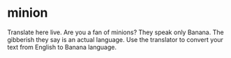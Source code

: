 # minion
Translate here live.
Are you a fan of minions? They speak only Banana. The gibberish they say is an actual language. Use the translator to convert your text from English to Banana language.
